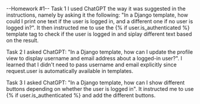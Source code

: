 --Homework #1--
Task 1
I used ChatGPT the way it was suggested in the instructions, 
namely by asking it the following: "In a Django template, how 
could I print one text if the user is logged in, and a different 
one if no user is logged in?". It then instructed me to use the 
{% if user.is_authenticated %} template tag to check if the user 
is logged in and siplay different text based on the result.

Task 2
I asked ChatGPT: "In a Django template, how can I update the 
profile view to display username and email address about a 
logged-in user?". I learned that I didn't need to pass username
and email explicitly since request.user is automatically
available in templates.

Task 3
I asked ChatGPT: "In a Django template, how can I show different
buttons depending on whether the user is logged in". It 
instructed me to use {% if user.is_authenticated %} and add the
different buttons.